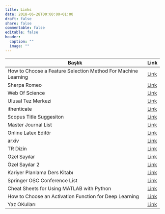 ```yaml
---
title: Links
date: 2018-06-28T00:00:00+01:00
draft: false
share: false
commentable: false
editable: false
header:
  caption: ""
  image: ""
---
```

| Başlık                                                          | Link                                                                                                                       |
|-----------------------------------------------------------------|----------------------------------------------------------------------------------------------------------------------------|
| How to Choose a Feature Selection Method For Machine Learning    | [Link](https://machinelearningmastery.com/feature-selection-with-real-and-categorical-data/)                            |
| Sherpa Romeo                                                    | [Link](https://v2.sherpa.ac.uk/romeo/)                                                                                     |
| Web Of Science                                                  | [Link](https://app.webofknowledge.com/author/record/1392011?lang=en_US)                                                    |
| Ulusal Tez Merkezi                                              | [Link](https://tez.yok.gov.tr/UlusalTezMerkezi/)                                                                           |
| ithenticate                                                     | [Link](https://app.ithenticate.com/en_us/login)                                                                            |
| Scopus Title Suggesiton                                         | [Link](https://suggestor.step.scopus.com/suggestTitle/step1.cfm)                                                           |
| Master Journal List                                             | [Link](https://mjl.clarivate.com/home?PC=D)                                                                                |
| Online Latex Editör                                             | [Link](https://www.latex4technics.com)                                                                                     |
| arxiv                                                           | [Link](https://arxiv.org)                                                                                                  |
| TR Dizin                                                        | [Link](https://trdizin.gov.tr)                                                                                             |
| Özel Sayılar                                                     | [Link](https://www.guide2research.com/special-issues/)                                                                     |
| Özel Sayılar 2                                                   | [Link](https://research.com/special-issues/computer-science)                                                              |
| Kariyer Planlama Ders Kitabı                                     | [Link](https://karmer.gop.edu.tr/depo/menuler/birim_11898/duyurular_198/89e07439-672f-484e-a688-bca9b0a237f2/html_icerik/files/KP%20Ders%20Kitab%C4%B1.pdf) |
| Springer OSC Conference List                                     | [Link](https://ocs.springer.com/misc/viewconferences)                                                                      |
| Cheat Sheets for Using MATLAB with Python                        | [Link](https://www.mathworks.com/campaigns/offers/matlab-python-cheat-sheets.html?s_v1=41666&elqem=3649079_EM_ROW_DIR_22-01_MOE-EDU-ENG&elqTrackId=49c50b7807fb459a867f495771f9bf57&elq=a20d1c97ad3d4ce59db7430629ba0be8&elqaid=41666&elqat=1&elqCampaignId=15331) |
| How to Choose an Activation Function for Deep Learning          | [Link](https://buff.ly/38RyP50)                                                                                            |
| Yaz OKulları                                                    | [Link](https://yazokulu.bilimakademisi.org/yapayogrenme/2022/)                                                             |
